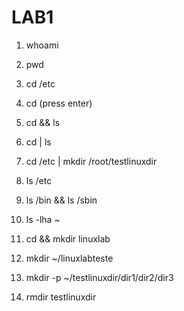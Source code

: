 
# LAB1

1. whoami

2. pwd

3. cd /etc

4. cd (press enter)

5. cd && ls

6. cd | ls

7. cd /etc | mkdir /root/testlinuxdir

8. ls /etc

9. ls /bin && ls /sbin

10. ls -lha ~

11. cd && mkdir linuxlab

12. mkdir ~/linuxlabteste

13. mkdir -p ~/testlinuxdir/dir1/dir2/dir3

14. rmdir testlinuxdir 
